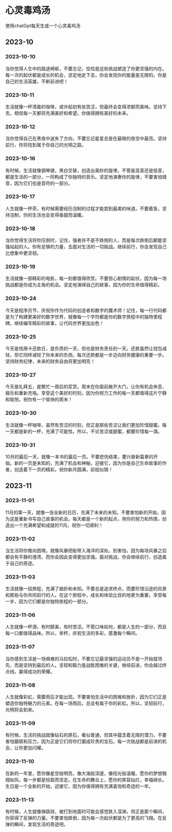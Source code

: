 # 心灵毒鸡汤
使用chatGpt每天生成一个心灵毒鸡汤

## 2023-10

### 2023-10-10

当你觉得人生中的路途崎岖，不要忘记，恰恰是这些挑战塑造了你更坚强的内在。每一次的起伏都是成长的机会，坚定地走下去，你会发现你的能量是无限的。你是自己的生活英雄，不断前进吧！

### 2023-10-11

生活就像一杯清晨的咖啡，或许起初有些苦涩，但最终会变得浓郁而美味。坚持下去，相信每一天都将充满美好和希望。你值得拥有美好的未来。

### 2023-10-12

当你觉得自己在黑夜中迷失了方向，不要忘记星星总是在最暗的夜空中最亮。坚持前行，你将找到属于你自己的光明之路。

### 2023-10-16

有时候，生活就像钢琴键，黑白交替，创造出美妙的旋律。不管是高音还是低音，都是生活的一部分，一同构成了你独特的音乐。坚定地演奏你的旋律，不要害怕错音，因为它们也是音符的一部分。

### 2023-10-17
人生就像一杯茶，有时候需要经历泡制的过程才能尝到最美的味道。不要着急，坚持泡制，你的生活也会变得香甜而温暖。

### 2023-10-18
当你觉得生活将你压倒时，记住，强者并不是不跌倒的人，而是每次跌倒后都能坚强站起的人。你有足够的力量，去面对生活的一切挑战。继续前行，你会发现自己比想象中更坚韧。

### 2023-10-19
生活就像一部精彩的电影，每一刻都值得欣赏。不要担心剧情的起伏，因为每一场挑战都是你成为主角的机会。坚定地演绎自己的故事，因为你的生命值得精彩。

### 2023-10-24
今天是程序员节，庆祝你作为代码的创造者和数字的魔术师！记住，每一行代码都是为了构建更美好的数字世界，就像每一个字符都是你的数字旅程中的独特里程碑。继续编写精彩的故事，让代码世界更加出色！

### 2023-10-25
今天是信用卡还款日，是负债的一天，但也是财务责任的一天。还款虽然让钱包减轻，但它同样减轻了你未来的负担。每次还款都是一步迈向财务健康的重要一步。坚持财务纪律，未来的财务自由将更加明亮！

### 2023-10-27
今天是礼拜五，是繁忙一周后的奖赏。周末在你面前敞开大门，让你有机会休息、娱乐和重新充电。享受这个美好的时刻，因为你努力工作的每一天都值得这片宁静和愉悦。祝你有一个愉快的周末！

### 2023-10-30

生活就像一杯咖啡，虽然有苦涩的时刻，但正是那些苦涩让我们更加珍惜甜蜜。每一天都是新的一杯，充满了可能性。所以，不论苦涩或甜蜜，都要珍惜每一滴。

### 2023-10-31
10月的最后一天，就像一本书的最后一页。不要悲伤结束，要兴奋新篇章的开始。新的一页是未知的，充满了机会和神秘。迎接它，因为你是自己生命故事的作者，创造着下一页的精彩。祝你新月圆满，前程似锦！

## 2023-11
### 2023-11-01
11月的第一天，就像一张全新的日历，充满了未来的未知。不要害怕新的开始，因为这是重新书写自己故事的机会。每天都是一个新的起点，用你的努力和热情，创造出一个充满希望和成就的11月。祝你一切顺利！

### 2023-11-02
当生活将你推向困境，就像风暴把船带入海洋的深处。别害怕，因为每场风暴之后都会有平静的港湾，而你会因此变得更加坚强。面对挑战，你会继续前行，创造属于自己的奇迹。

### 2023-11-03
生活就像一段旅程，充满了曲折和未知。不要总是追求终点，而要珍惜沿途的风景和那些与你共同前行的人。在这个旅程中，成长和体验比目的地更为重要。享受每一步，因为它们都是你独特旅程的一部分。

### 2023-11-06
人生就像一杯酒，有时醇美，有时苦涩。不管口味如何，都是人生的一部分，而且每一口都值得品味。所以，举杯，庆祝生活的多彩，感激每个瞬间。

### 2023-11-07
当你感到生活是一场艰难的马拉松时，不要忘记最坚强的运动员不是一开始就领先，而是坚持到最后的人。坚韧和毅力是战胜困难的关键，继续前进，你会越过终点线，赢得成功的荣耀。

### 2023-11-08
人生就像彩虹，需要雨后才能出现。不要害怕生活中的困难和挫折，因为它们正是塑造你独特魅力的元素。在每一场雨后，总会有属于你的彩虹。所以，坚韧前行，光明将会到来。

### 2023-11-09
有时候，生活的挑战就像钻石的原石，看似普通，但其中蕴含着无限的潜力。不要害怕磨砺和压力，因为正是它们将你打磨成珍贵的宝石。每一次挑战都是前进的机会，让你更加闪耀。

### 2023-11-10
在新的一年里，愿你像星空般明亮，像大海般深邃，像阳光般温暖。愿你的梦想翱翔如风，每一步都是轻盈而坚定。在生命的舞台上，愿你的笑容灿烂，幸福绵长。生日是一个全新的开始，迎接它，因为你值得拥有充满喜悦和奇迹的一年。

### 2023-11-13
有时候，人生就像弹跳球，被打到地面时可能会感觉跌入深渊，但正是那个瞬间，你获得了反弹的力量。不要害怕跌倒，因为每一次起伏都是为了更高的飞翔。在反弹的瞬间，发现生活的奇迹吧。
